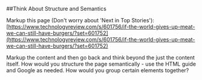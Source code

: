 ##Think About Structure and Semantics

Markup this page (Don't worry about 'Next in Top Stories'):
[https://www.technologyreview.com/s/601756/if-the-world-gives-up-meat-we-can-still-have-burgers/?set=601752](https://www.technologyreview.com/s/601756/if-the-world-gives-up-meat-we-can-still-have-burgers/?set=601752)

Markup the content and then go back and think beyond the just the content itself. How would you structure the page semantically - use the HTML guide and Google as needed. How would you group certain elements together?
